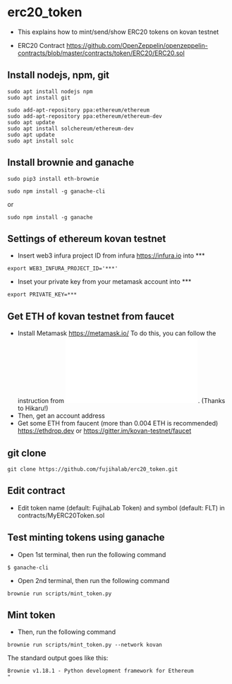 # erc20_token

- This explains how to mint/send/show ERC20 tokens on kovan testnet

- ERC20 Contract <https://github.com/OpenZeppelin/openzeppelin-contracts/blob/master/contracts/token/ERC20/ERC20.sol>


## Install nodejs, npm, git
```
sudo apt install nodejs npm
sudo apt install git

sudo add-apt-repository ppa:ethereum/ethereum
sudo add-apt-repository ppa:ethereum/ethereum-dev
sudo apt update
sudo apt install solchereum/ethereum-dev
sudo apt update
sudo apt install solc
```


## Install brownie and ganache

```
sudo pip3 install eth-brownie
```

```
sudo npm install -g ganache-cli
```
or 
```
sudo npm install -g ganache
```


## Settings of ethereum kovan testnet

- Insert web3 infura project ID from infura <https://infura.io> into ***

```
export WEB3_INFURA_PROJECT_ID='***'
```


- Inset your private key from your metamask account into ***

```
export PRIVATE_KEY=***
```


## Get ETH of kovan testnet from faucet

- Install Metamask <https://metamask.io/>
  To do this, you can follow the instruction from ![this](MetaMask_HowToCreateAccount.pdf). (Thanks to Hikaru!)
- Then, get an account address
- Get some ETH from faucent (more than 0.004 ETH is recommended) <https://ethdrop.dev> or <https://gitter.im/kovan-testnet/faucet>


## git clone

```
git clone https://github.com/fujihalab/erc20_token.git
```


## Edit contract 

- Edit token name (default: FujihaLab Token) and symbol (default: FLT) in contracts/MyERC20Token.sol


## Test minting tokens using ganache

- Open 1st terminal, then run the following command

```
$ ganache-cli 
```

- Open 2nd terminal, then run the following command

```
brownie run scripts/mint_token.py

```


## Mint token

- Then, run the following command

```
brownie run scripts/mint_token.py --network kovan
```

The standard output goes like this:

```
Brownie v1.18.1 - Python development framework for Ethereum
"